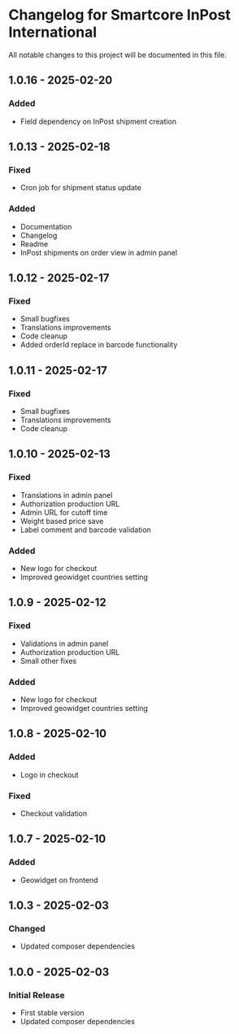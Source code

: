 # Changelog for Smartcore InPost International
All notable changes to this project will be documented in this file.

## 1.0.16 - 2025-02-20
### Added
- Field dependency on InPost shipment creation

## 1.0.13 - 2025-02-18
### Fixed
- Cron job for shipment status update
### Added
- Documentation
- Changelog
- Readme
- InPost shipments on order view in admin panel

## 1.0.12 - 2025-02-17
### Fixed
- Small bugfixes
- Translations improvements
- Code cleanup
- Added orderId replace in barcode functionality

## 1.0.11 - 2025-02-17
### Fixed
- Small bugfixes
- Translations improvements
- Code cleanup

## 1.0.10 - 2025-02-13
### Fixed
- Translations in admin panel
- Authorization production URL
- Admin URL for cutoff time
- Weight based price save
- Label comment and barcode validation

### Added
- New logo for checkout
- Improved geowidget countries setting

## 1.0.9 - 2025-02-12
### Fixed
- Validations in admin panel
- Authorization production URL
- Small other fixes

### Added
- New logo for checkout
- Improved geowidget countries setting

## 1.0.8 - 2025-02-10
### Added
- Logo in checkout

### Fixed
- Checkout validation

## 1.0.7 - 2025-02-10
### Added
- Geowidget on frontend

## 1.0.3 - 2025-02-03
### Changed
- Updated composer dependencies

## 1.0.0 - 2025-02-03
### Initial Release
- First stable version
- Updated composer dependencies
